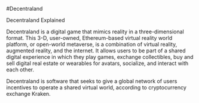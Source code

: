#Decentraland

Decentraland Explained

Decentraland is a digital game that mimics reality in a three-dimensional format. This 3-D, user-owned, Ethereum-based virtual reality world platform, or open-world metaverse, is a combination of virtual reality, augmented reality, and the internet. It allows users to be part of a shared digital experience in which they play games, exchange collectibles, buy and sell digital real estate or wearables for avatars, socialize, and interact with each other.

Decentraland is software that seeks to give a global network of users incentives to operate a shared virtual world, according to cryptocurrency exchange Kraken.















